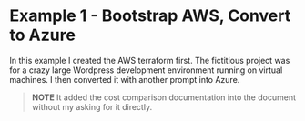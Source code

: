 # Example 1 - Bootstrap AWS, Convert to Azure

In this example I created the AWS terraform first. The fictitious project was for a crazy large Wordpress development environment running on virtual machines. I then converted it with another prompt into Azure.

>**NOTE** It added the cost comparison documentation into the document without my asking for it directly.

